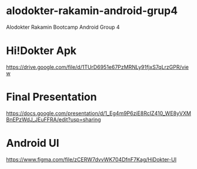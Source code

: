 # alodokter-rakamin-android-grup4
Alodokter Rakamin Bootcamp Android Group 4

# Hi!Dokter Apk
https://drive.google.com/file/d/1TUrD6951e67PzMRNLy91fjxS7qLrzGPR/view

# Final Presentation
https://docs.google.com/presentation/d/1_Eg4m9P6ziE8RcIZ410_WE8yVXMBnEPzWdJ_JEuFFRA/edit?usp=sharing

# Android UI
https://www.figma.com/file/zCERW7dvvWK704DfnF7Kag/HiDokter-UI
